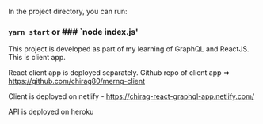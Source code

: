 In the project directory, you can run:

### `yarn start` or ### `node index.js'

This project is developed as part of my learning of GraphQL and ReactJS. This is client app.

React client app is deployed separately. Github repo of client app => https://github.com/chirag80/merng-client

Client is deployed on netlify - https://chirag-react-graphql-app.netlify.com/

API is deployed on heroku
